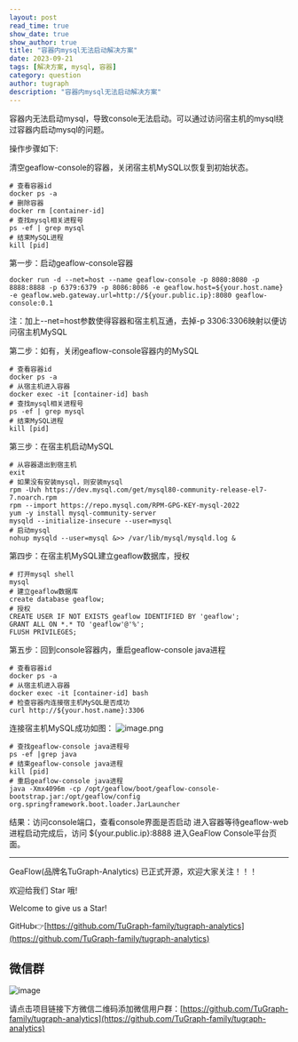 ```yaml
---
layout: post
read_time: true
show_date: true
show_author: true
title: "容器内mysql无法启动解决方案"
date: 2023-09-21
tags: [解决方案, mysql, 容器]
category: question
author: tugraph
description: "容器内mysql无法启动解决方案"
---
```


容器内无法启动mysql，导致console无法启动。可以通过访问宿主机的mysql绕过容器内启动mysql的问题。

操作步骤如下:

清空geaflow-console的容器，关闭宿主机MySQL以恢复到初始状态。

```console
# 查看容器id
docker ps -a
# 删除容器
docker rm [container-id]
# 查找mysql相关进程号
ps -ef | grep mysql
# 结束MySQL进程
kill [pid]
```

第一步：启动geaflow-console容器
```console
docker run -d --net=host --name geaflow-console -p 8080:8080 -p 8888:8888 -p 6379:6379 -p 8086:8086 -e geaflow.host=${your.host.name} -e geaflow.web.gateway.url=http://${your.public.ip}:8080 geaflow-console:0.1
```
注：加上--net=host参数使得容器和宿主机互通，去掉-p 3306:3306映射以便访问宿主机MySQL 

第二步：如有，关闭geaflow-console容器内的MySQL
```console
# 查看容器id
docker ps -a
# 从宿主机进入容器
docker exec -it [container-id] bash
# 查找mysql相关进程号
ps -ef | grep mysql
# 结束MySQL进程
kill [pid]
```

第三步：在宿主机启动MySQL
```console
# 从容器退出到宿主机
exit
# 如果没有安装mysql，则安装mysql
rpm -Uvh https://dev.mysql.com/get/mysql80-community-release-el7-7.noarch.rpm
rpm --import https://repo.mysql.com/RPM-GPG-KEY-mysql-2022
yum -y install mysql-community-server
mysqld --initialize-insecure --user=mysql
# 启动mysql
nohup mysqld --user=mysql &>> /var/lib/mysql/mysqld.log &
```

第四步：在宿主机MySQL建立geaflow数据库，授权
```console
# 打开mysql shell
mysql
# 建立geaflow数据库
create database geaflow;
# 授权
CREATE USER IF NOT EXISTS geaflow IDENTIFIED BY 'geaflow';
GRANT ALL ON *.* TO 'geaflow'@'%';
FLUSH PRIVILEGES;
```

第五步：回到console容器内，重启geaflow-console java进程
```console
# 查看容器id
docker ps -a
# 从宿主机进入容器
docker exec -it [container-id] bash
# 检查容器内连接宿主机MySQL是否成功
curl http://${your.host.name}:3306
```
连接宿主机MySQL成功如图：
![image.png](../../../../assets/images/posts/20230921/tu0.png)

```console
# 查找geaflow-console java进程号
ps -ef |grep java
# 结束geaflow-console java进程
kill [pid]
# 重启geaflow-console java进程
java -Xmx4096m -cp /opt/geaflow/boot/geaflow-console-bootstrap.jar:/opt/geaflow/config org.springframework.boot.loader.JarLauncher
```

结果：访问console端口，查看console界面是否启动
进入容器等待geaflow-web进程启动完成后，访问 ${your.public.ip}:8888 进入GeaFlow Console平台页面。

------------------------

GeaFlow(品牌名TuGraph-Analytics) 已正式开源，欢迎大家关注！！！

欢迎给我们 Star 哦!

Welcome to give us a Star!

GitHub👉[https://github.com/TuGraph-family/tugraph-analytics](https://github.com/TuGraph-family/tugraph-analytics)

## 微信群
![image](../../../../assets/images/wechat.png)

请点击项目链接下方微信二维码添加微信用户群：[https://github.com/TuGraph-family/tugraph-analytics](https://github.com/TuGraph-family/tugraph-analytics)
